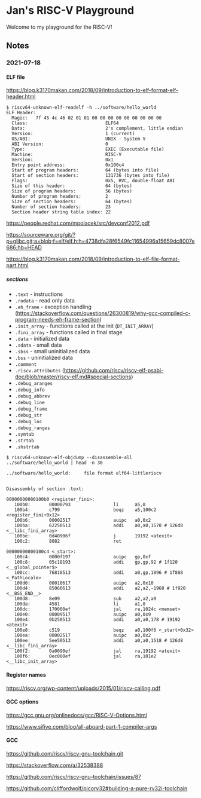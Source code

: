 # Jan's RISC-V Playground

Welcome to my playground for the RISC-V!

## Notes

### 2021-07-18

#### ELF file

https://blog.k3170makan.com/2018/09/introduction-to-elf-format-elf-header.html

```console
$ riscv64-unknown-elf-readelf -h ../software/hello_world
ELF Header:
  Magic:   7f 45 4c 46 02 01 01 00 00 00 00 00 00 00 00 00 
  Class:                             ELF64
  Data:                              2's complement, little endian
  Version:                           1 (current)
  OS/ABI:                            UNIX - System V
  ABI Version:                       0
  Type:                              EXEC (Executable file)
  Machine:                           RISC-V
  Version:                           0x1
  Entry point address:               0x100c4
  Start of program headers:          64 (bytes into file)
  Start of section headers:          131736 (bytes into file)
  Flags:                             0x5, RVC, double-float ABI
  Size of this header:               64 (bytes)
  Size of program headers:           56 (bytes)
  Number of program headers:         2
  Size of section headers:           64 (bytes)
  Number of section headers:         23
  Section header string table index: 22
```

https://people.redhat.com/mpolacek/src/devconf2012.pdf

https://sourceware.org/git/?p=glibc.git;a=blob;f=elf/elf.h;h=4738dfa28f6549fc11654996a15659dc8007e686;hb=HEAD

https://blog.k3170makan.com/2018/09/introduction-to-elf-file-format-part.html

##### sections

- `.text` - instructions
- `.rodata` - read only data
- `.eh_frame` - exception handling (https://stackoverflow.com/questions/26300819/why-gcc-compiled-c-program-needs-eh-frame-section)
- `.init_array` - functions called at the init (`DT_INIT_ARRAY`)
- `.fini_array` - functions called in final stage
- `.data` - initialized data
- `.sdata` - small data
- `.sbss` - small uninitialized data
- `.bss` - uninitialized data
- `.comment`
- `.riscv.attributes` (https://github.com/riscv/riscv-elf-psabi-doc/blob/master/riscv-elf.md#special-sections)
- `.debug_aranges`
- `.debug_info`
- `.debug_abbrev`
- `.debug_line`
- `.debug_frame`
- `.debug_str`
- `.debug_loc`
- `.debug_ranges`
- `.symtab`
- `.strtab`
- `.shstrtab`

```console
$ riscv64-unknown-elf-objdump --disassemble-all ../software/hello_world | head -n 30

../software/hello_world:     file format elf64-littleriscv


Disassembly of section .text:

00000000000100b0 <register_fini>:
   100b0:       00000793                li      a5,0
   100b4:       c799                    beqz    a5,100c2 <register_fini+0x12>
   100b6:       00002517                auipc   a0,0x2
   100ba:       62250513                addi    a0,a0,1570 # 126d8 <__libc_fini_array>
   100be:       0d40906f                j       19192 <atexit>
   100c2:       8082                    ret

00000000000100c4 <_start>:
   100c4:       0000f197                auipc   gp,0xf
   100c8:       05c18193                addi    gp,gp,92 # 1f120 <__global_pointer$>
   100cc:       76818513                addi    a0,gp,1896 # 1f888 <_PathLocale>
   100d0:       00010617                auipc   a2,0x10
   100d4:       85060613                addi    a2,a2,-1968 # 1f920 <__BSS_END__>
   100d8:       8e09                    sub     a2,a2,a0
   100da:       4581                    li      a1,0
   100dc:       170000ef                jal     ra,1024c <memset>
   100e0:       00009517                auipc   a0,0x9
   100e4:       0b250513                addi    a0,a0,178 # 19192 <atexit>
   100e8:       c519                    beqz    a0,100f6 <_start+0x32>
   100ea:       00002517                auipc   a0,0x2
   100ee:       5ee50513                addi    a0,a0,1518 # 126d8 <__libc_fini_array>
   100f2:       0a0090ef                jal     ra,19192 <atexit>
   100f6:       0ec000ef                jal     ra,101e2 <__libc_init_array>
```

#### Register names

https://riscv.org/wp-content/uploads/2015/01/riscv-calling.pdf

#### GCC options

https://gcc.gnu.org/onlinedocs/gcc/RISC-V-Options.html

https://www.sifive.com/blog/all-aboard-part-1-compiler-args

#### GCC

https://github.com/riscv/riscv-gnu-toolchain.git

https://stackoverflow.com/a/32538388

https://github.com/riscv/riscv-gnu-toolchain/issues/87

https://github.com/cliffordwolf/picorv32#building-a-pure-rv32i-toolchain
